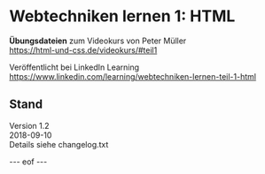# Webtechniken lernen 1: HTML 

**Übungsdateien** zum Videokurs von Peter Müller     
https://html-und-css.de/videokurs/#teil1

Veröffentlicht bei LinkedIn Learning   
https://www.linkedin.com/learning/webtechniken-lernen-teil-1-html


## Stand   
Version 1.2       
2018-09-10   
Details siehe changelog.txt    

--- eof --- 
